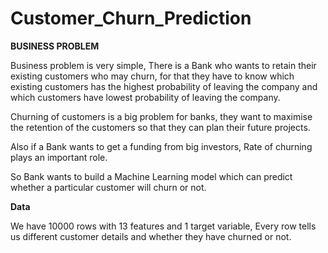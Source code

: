 # Customer_Churn_Prediction

**BUSINESS PROBLEM**

Business problem is very simple, There is a Bank who wants to retain their existing customers who may churn, for that they have to know which existing customers has the highest probability of leaving the company and which customers have lowest probability of leaving the company.

Churning of customers is a big problem for banks, they want to maximise the retention of the customers so that they can plan their future projects.

Also if a Bank wants to get a funding from big investors, Rate of churning plays an important role.

So Bank wants to build a Machine Learning model which can predict whether a particular customer will churn or not.

**Data**

We have 10000 rows with 13 features and 1 target variable, Every row tells us different customer details and whether they have churned or not.
